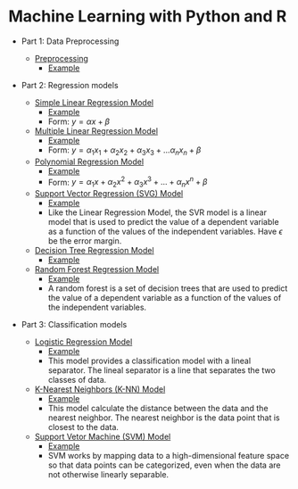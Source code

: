 # Machine Learning with Python and R

* Part 1: Data Preprocessing
  * [Preprocessing](/Part%201%20-%20Data%20Preprocessing/Python/)
    * [Example](/Part%201%20-%20Data%20Preprocessing/Python/data_preprocessing_tools.ipynb)

* Part 2: Regression models
  * [Simple Linear Regression Model](/Part%202%20-%20Regression/Section%204%20-%20Simple%20Linear%20Regression/Python/)
    * [Example](/Part%202%20-%20Regression/Section%204%20-%20Simple%20Linear%20Regression/Python/simple_linear_regression.ipynb)
    * Form: $y = \alpha x + \beta$
  * [Multiple Linear Regression Model](/Part%202%20-%20Regression/Section%205%20-%20Multiple%20Linear%20Regression/Python/)
    * [Example](/Part%202%20-%20Regression/Section%205%20-%20Multiple%20Linear%20Regression/Python/multiple_linear_regression.ipynb)
    * Form: $y = \alpha_1 x_1 + \alpha_2 x_2 + \alpha_3 x_3 + ... \alpha_n x_n + \beta$
  * [Polynomial Regression Model](/Part%202%20-%20Regression/Section%206%20-%20Polynomial%20Regression/Python/)
    * [Example](/Part%202%20-%20Regression/Section%206%20-%20Polynomial%20Regression/Python/polynomial_regression.ipynb)
    * Form: $y = \alpha_1 x + \alpha_2 x^2 + \alpha_3 x^3 + ... + \alpha_n x^n + \beta$
  * [Support Vector Regression (SVG) Model](/Part%202%20-%20Regression/Section%207%20-%20Support%20Vector%20Regression%20(SVR)/Python)
    * [Example](/Part%202%20-%20Regression/Section%207%20-%20Support%20Vector%20Regression%20(SVR)/Python/support_vector_regression.ipynb)
    * Like the Linear Regression Model, the SVR model is a linear model that is used to predict the value of a dependent variable as a function of the values of the independent variables. Have $\epsilon$ be the error margin.
  * [Decision Tree Regression Model](/Part%202%20-%20Regression/Section%208%20-%20Decision%20Tree%20Regression/Python/)
    * [Example](/Part%202%20-%20Regression/Section%208%20-%20Decision%20Tree%20Regression/Python/decision_tree_regression.ipynb)
  * [Random Forest Regression Model](/Part%202%20-%20Regression/Section%209%20-%20Random%20Forest%20Regression/Python/)
    * [Example](/Part%202%20-%20Regression/Section%209%20-%20Random%20Forest%20Regression/Python/random_forest_regression.ipynb)
    * A random forest is a set of decision trees that are used to predict the value of a dependent variable as a function of the values of the independent variables.

* Part 3: Classification models
  * [Logistic Regression Model](/Part%203%20-%20Classification/Section%2014%20-%20Logistic%20Regression/Python/)
    * [Example](/Part%203%20-%20Classification/Section%2014%20-%20Logistic%20Regression/Python/logistic_regression.ipynb)
    * This model provides a classification model with a lineal separator. The lineal separator is a line that separates the two classes of data.
  * [K-Nearest Neighbors (K-NN) Model](/Part%203%20-%20Classification/Section%2015%20-%20K-Nearest%20Neighbors%20(K-NN)/Python)
    * [Example](/Part%203%20-%20Classification/Section%2015%20-%20K-Nearest%20Neighbors%20(K-NN)/Python/k_nearest_neighbors.ipynb)
    * This model calculate the distance between the data and the nearest neighbor. The nearest neighbor is the data point that is closest to the data.
  * [Support Vetor Machine (SVM) Model](/Part%203%20-%20Classification/Section%2016%20-%20Support%20Vector%20Machine%20(SVM)/Python)
    * [Example](/Part%203%20-%20Classification/Section%2016%20-%20Support%20Vector%20Machine%20(SVM)/Python/support_vector_machine.ipynb)
    * SVM works by mapping data to a high-dimensional feature space so that data points can be categorized, even when the data are not otherwise linearly separable.